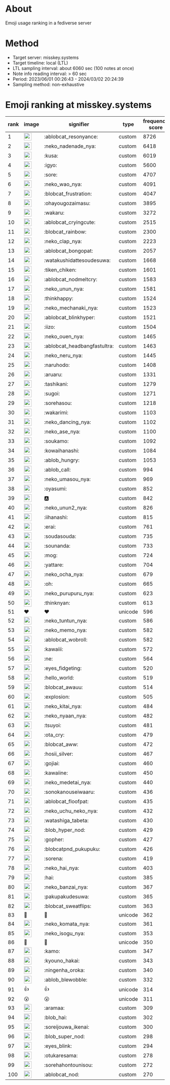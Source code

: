 # About
Emoji usage ranking in a fediverse server

# Method
- Target server: misskey.systems
- Target timeline: local (LTL)
- LTL sampling interval: about 6060 sec (100 notes at once)
- Note info reading interval: > 60 sec
- Period: 2023/06/01 00:26:43 - 2024/03/02 20:24:39 
- Sampling method: non-exhaustive

# Emoji ranking at misskey.systems

|rank|image|signifier|type|frequency score|
|----|----|----|----|----|
|1|<img height="24" src="https://misskey.systems/emoji/ablobcat_resonyance.webp">|:ablobcat_resonyance:|custom|8726|
|2|<img height="24" src="https://misskey.systems/emoji/neko_nadenade_nya.webp">|:neko_nadenade_nya:|custom|6418|
|3|<img height="24" src="https://misskey.systems/emoji/kusa.webp">|:kusa:|custom|6019|
|4|<img height="24" src="https://misskey.systems/emoji/igyo.webp">|:igyo:|custom|5600|
|5|<img height="24" src="https://misskey.systems/emoji/sore.webp">|:sore:|custom|4707|
|6|<img height="24" src="https://misskey.systems/emoji/neko_wao_nya.webp">|:neko_wao_nya:|custom|4091|
|7|<img height="24" src="https://misskey.systems/emoji/blobcat_frustration.webp">|:blobcat_frustration:|custom|4047|
|8|<img height="24" src="https://misskey.systems/emoji/ohayougozaimasu.webp">|:ohayougozaimasu:|custom|3895|
|9|<img height="24" src="https://misskey.systems/emoji/wakaru.webp">|:wakaru:|custom|3272|
|10|<img height="24" src="https://misskey.systems/emoji/ablobcat_cryingcute.webp">|:ablobcat_cryingcute:|custom|2515|
|11|<img height="24" src="https://misskey.systems/emoji/blobcat_rainbow.webp">|:blobcat_rainbow:|custom|2300|
|12|<img height="24" src="https://misskey.systems/emoji/neko_clap_nya.webp">|:neko_clap_nya:|custom|2223|
|13|<img height="24" src="https://misskey.systems/emoji/ablobcat_bongopat.webp">|:ablobcat_bongopat:|custom|2057|
|14|<img height="24" src="https://misskey.systems/emoji/watakushidattesoudesuwa.webp">|:watakushidattesoudesuwa:|custom|1668|
|15|<img height="24" src="https://misskey.systems/emoji/tiken_chiken.webp">|:tiken_chiken:|custom|1601|
|16|<img height="24" src="https://misskey.systems/emoji/ablobcat_nodmeltcry.webp">|:ablobcat_nodmeltcry:|custom|1583|
|17|<img height="24" src="https://misskey.systems/emoji/neko_unun_nya.webp">|:neko_unun_nya:|custom|1581|
|18|<img height="24" src="https://misskey.systems/emoji/thinkhappy.webp">|:thinkhappy:|custom|1524|
|19|<img height="24" src="https://misskey.systems/emoji/neko_mechanaki_nya.webp">|:neko_mechanaki_nya:|custom|1523|
|20|<img height="24" src="https://misskey.systems/emoji/ablobcat_blinkhyper.webp">|:ablobcat_blinkhyper:|custom|1521|
|21|<img height="24" src="https://misskey.systems/emoji/iizo.webp">|:iizo:|custom|1504|
|22|<img height="24" src="https://misskey.systems/emoji/neko_ouen_nya.webp">|:neko_ouen_nya:|custom|1465|
|23|<img height="24" src="https://misskey.systems/emoji/ablobcat_headbangfastultra.webp">|:ablobcat_headbangfastultra:|custom|1463|
|24|<img height="24" src="https://misskey.systems/emoji/neko_neru_nya.webp">|:neko_neru_nya:|custom|1445|
|25|<img height="24" src="https://misskey.systems/emoji/naruhodo.webp">|:naruhodo:|custom|1408|
|26|<img height="24" src="https://misskey.systems/emoji/aruaru.webp">|:aruaru:|custom|1331|
|27|<img height="24" src="https://misskey.systems/emoji/tashikani.webp">|:tashikani:|custom|1279|
|28|<img height="24" src="https://misskey.systems/emoji/sugoi.webp">|:sugoi:|custom|1271|
|29|<img height="24" src="https://misskey.systems/emoji/sorehasou.webp">|:sorehasou:|custom|1218|
|30|<img height="24" src="https://misskey.systems/emoji/wakarimi.webp">|:wakarimi:|custom|1103|
|31|<img height="24" src="https://misskey.systems/emoji/neko_dancing_nya.webp">|:neko_dancing_nya:|custom|1102|
|32|<img height="24" src="https://misskey.systems/emoji/neko_ase_nya.webp">|:neko_ase_nya:|custom|1100|
|33|<img height="24" src="https://misskey.systems/emoji/soukamo.webp">|:soukamo:|custom|1092|
|34|<img height="24" src="https://misskey.systems/emoji/kowaihanashi.webp">|:kowaihanashi:|custom|1084|
|35|<img height="24" src="https://misskey.systems/emoji/ablob_hungry.webp">|:ablob_hungry:|custom|1053|
|36|<img height="24" src="https://misskey.systems/emoji/ablob_call.webp">|:ablob_call:|custom|994|
|37|<img height="24" src="https://misskey.systems/emoji/neko_umasou_nya.webp">|:neko_umasou_nya:|custom|969|
|38|<img height="24" src="https://misskey.systems/emoji/oyasumi.webp">|:oyasumi:|custom|852|
|39|<img height="24" src="https://misskey.systems/emoji/a.webp">|:a:|custom|842|
|40|<img height="24" src="https://misskey.systems/emoji/neko_unun2_nya.webp">|:neko_unun2_nya:|custom|826|
|41|<img height="24" src="https://misskey.systems/emoji/iihanashi.webp">|:iihanashi:|custom|815|
|42|<img height="24" src="https://misskey.systems/emoji/erai.webp">|:erai:|custom|761|
|43|<img height="24" src="https://misskey.systems/emoji/soudasouda.webp">|:soudasouda:|custom|735|
|44|<img height="24" src="https://misskey.systems/emoji/sounanda.webp">|:sounanda:|custom|733|
|45|<img height="24" src="https://misskey.systems/emoji/mog.webp">|:mog:|custom|724|
|46|<img height="24" src="https://misskey.systems/emoji/yattare.webp">|:yattare:|custom|704|
|47|<img height="24" src="https://misskey.systems/emoji/neko_ocha_nya.webp">|:neko_ocha_nya:|custom|679|
|48|<img height="24" src="https://misskey.systems/emoji/oh.webp">|:oh:|custom|665|
|49|<img height="24" src="https://misskey.systems/emoji/neko_purupuru_nya.webp">|:neko_purupuru_nya:|custom|623|
|50|<img height="24" src="https://misskey.systems/emoji/thinknyan.webp">|:thinknyan:|custom|613|
|51|❤|❤|unicode|596|
|52|<img height="24" src="https://misskey.systems/emoji/neko_tuntun_nya.webp">|:neko_tuntun_nya:|custom|586|
|53|<img height="24" src="https://misskey.systems/emoji/neko_memo_nya.webp">|:neko_memo_nya:|custom|582|
|54|<img height="24" src="https://misskey.systems/emoji/ablobcat_wobroll.webp">|:ablobcat_wobroll:|custom|582|
|55|<img height="24" src="https://misskey.systems/emoji/kawaiii.webp">|:kawaiii:|custom|572|
|56|<img height="24" src="https://misskey.systems/emoji/ne.webp">|:ne:|custom|564|
|57|<img height="24" src="https://misskey.systems/emoji/eyes_fidgeting.webp">|:eyes_fidgeting:|custom|520|
|58|<img height="24" src="https://misskey.systems/emoji/hello_world.webp">|:hello_world:|custom|519|
|59|<img height="24" src="https://misskey.systems/emoji/blobcat_awauu.webp">|:blobcat_awauu:|custom|514|
|60|<img height="24" src="https://misskey.systems/emoji/explosion.webp">|:explosion:|custom|505|
|61|<img height="24" src="https://misskey.systems/emoji/neko_kitai_nya.webp">|:neko_kitai_nya:|custom|484|
|62|<img height="24" src="https://misskey.systems/emoji/neko_nyaan_nya.webp">|:neko_nyaan_nya:|custom|482|
|63|<img height="24" src="https://misskey.systems/emoji/tsuyoi.webp">|:tsuyoi:|custom|481|
|64|<img height="24" src="https://misskey.systems/emoji/ota_cry.webp">|:ota_cry:|custom|479|
|65|<img height="24" src="https://misskey.systems/emoji/blobcat_aww.webp">|:blobcat_aww:|custom|472|
|66|<img height="24" src="https://misskey.systems/emoji/hosii_silver.webp">|:hosii_silver:|custom|467|
|67|<img height="24" src="https://misskey.systems/emoji/gojiai.webp">|:gojiai:|custom|460|
|68|<img height="24" src="https://misskey.systems/emoji/kawaiine.webp">|:kawaiine:|custom|450|
|69|<img height="24" src="https://misskey.systems/emoji/neko_medetai_nya.webp">|:neko_medetai_nya:|custom|440|
|70|<img height="24" src="https://misskey.systems/emoji/sonokanouseiwaaru.webp">|:sonokanouseiwaaru:|custom|436|
|71|<img height="24" src="https://misskey.systems/emoji/ablobcat_floofpat.webp">|:ablobcat_floofpat:|custom|435|
|72|<img height="24" src="https://misskey.systems/emoji/neko_uchu_neko_nya.webp">|:neko_uchu_neko_nya:|custom|432|
|73|<img height="24" src="https://misskey.systems/emoji/watashiga_tabeta.webp">|:watashiga_tabeta:|custom|430|
|74|<img height="24" src="https://misskey.systems/emoji/blob_hyper_nod.webp">|:blob_hyper_nod:|custom|429|
|75|<img height="24" src="https://misskey.systems/emoji/gopher.webp">|:gopher:|custom|427|
|76|<img height="24" src="https://misskey.systems/emoji/blobcatpnd_pukupuku.webp">|:blobcatpnd_pukupuku:|custom|426|
|77|<img height="24" src="https://misskey.systems/emoji/sorena.webp">|:sorena:|custom|419|
|78|<img height="24" src="https://misskey.systems/emoji/neko_hai_nya.webp">|:neko_hai_nya:|custom|403|
|79|<img height="24" src="https://misskey.systems/emoji/hai.webp">|:hai:|custom|385|
|80|<img height="24" src="https://misskey.systems/emoji/neko_banzai_nya.webp">|:neko_banzai_nya:|custom|367|
|81|<img height="24" src="https://misskey.systems/emoji/pakupakudesuwa.webp">|:pakupakudesuwa:|custom|365|
|82|<img height="24" src="https://misskey.systems/emoji/blobcat_sweatflips.webp">|:blobcat_sweatflips:|custom|363|
|83|🎉|🎉|unicode|362|
|84|<img height="24" src="https://misskey.systems/emoji/neko_komata_nya.webp">|:neko_komata_nya:|custom|361|
|85|<img height="24" src="https://misskey.systems/emoji/neko_isogu_nya.webp">|:neko_isogu_nya:|custom|353|
|86|🍗|🍗|unicode|350|
|87|<img height="24" src="https://misskey.systems/emoji/kamo.webp">|:kamo:|custom|347|
|88|<img height="24" src="https://misskey.systems/emoji/kyouno_hakai.webp">|:kyouno_hakai:|custom|343|
|89|<img height="24" src="https://misskey.systems/emoji/ningenha_oroka.webp">|:ningenha_oroka:|custom|340|
|90|<img height="24" src="https://misskey.systems/emoji/ablob_blewobble.webp">|:ablob_blewobble:|custom|332|
|91|👍|👍|unicode|314|
|92|😮|😮|unicode|311|
|93|<img height="24" src="https://misskey.systems/emoji/aramaa.webp">|:aramaa:|custom|309|
|94|<img height="24" src="https://misskey.systems/emoji/blob_hai.webp">|:blob_hai:|custom|302|
|95|<img height="24" src="https://misskey.systems/emoji/soreijouwa_ikenai.webp">|:soreijouwa_ikenai:|custom|300|
|96|<img height="24" src="https://misskey.systems/emoji/blob_super_nod.webp">|:blob_super_nod:|custom|298|
|97|<img height="24" src="https://misskey.systems/emoji/eyes_blink.webp">|:eyes_blink:|custom|294|
|98|<img height="24" src="https://misskey.systems/emoji/otukaresama.webp">|:otukaresama:|custom|278|
|99|<img height="24" src="https://misskey.systems/emoji/sorehahontounisou.webp">|:sorehahontounisou:|custom|272|
|100|<img height="24" src="https://misskey.systems/emoji/ablobcat_nod.webp">|:ablobcat_nod:|custom|270|
